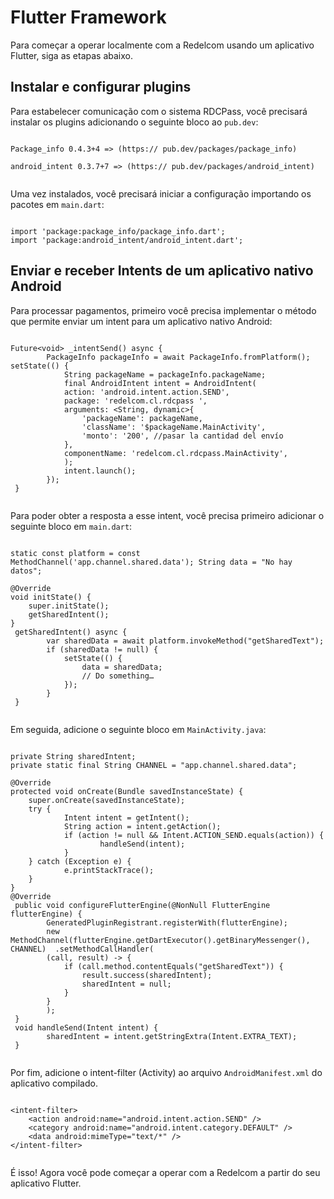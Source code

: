 # Flutter Framework 

Para começar a operar localmente com a Redelcom usando um aplicativo Flutter, siga as etapas abaixo. 

## Instalar e configurar plugins 

Para estabelecer comunicação com o sistema RDCPass, você precisará instalar os plugins adicionando o seguinte bloco ao `pub.dev`:

```flutter

Package_info 0.4.3+4 => (https:// pub.dev/packages/package_info)

android_intent 0.3.7+7 => (https:// pub.dev/packages/android_intent)
 
```

Uma vez instalados, você precisará iniciar a configuração importando os pacotes em `main.dart`:


```flutter

import 'package:package_info/package_info.dart'; 
import 'package:android_intent/android_intent.dart';  

```

## Enviar e receber Intents de um aplicativo nativo Android 

Para processar pagamentos, primeiro você precisa implementar o método que permite enviar um intent para um aplicativo nativo Android:


```flutter

Future<void> _intentSend() async { 
 		PackageInfo packageInfo = await PackageInfo.fromPlatform();  setState(() { 
 			String packageName = packageInfo.packageName; 
 			final AndroidIntent intent = AndroidIntent( 
 			action: 'android.intent.action.SEND', 
 			package: 'redelcom.cl.rdcpass ', 
 			arguments: <String, dynamic>{ 
 				'packageName': packageName, 
 				'className': '$packageName.MainActivity', 
 				'monto': '200', //pasar la cantidad del envío 
 			}, 
 			componentName: 'redelcom.cl.rdcpass.MainActivity', 
 			); 
 			intent.launch(); 
 		}); 
 }
 
```

Para poder obter a resposta a esse intent, você precisa primeiro adicionar o seguinte bloco em `main.dart`:


```flutter

static const platform = const MethodChannel('app.channel.shared.data'); String data = "No hay datos"; 

@Override 
void initState() { 
	super.initState(); 
	getSharedIntent(); 
} 
 getSharedIntent() async { 
 		var sharedData = await platform.invokeMethod("getSharedText"); 
 		if (sharedData != null) { 
			setState(() { 
				data = sharedData; 
				// Do something… 
 			}); 
 		} 
 } 
 
```

Em seguida, adicione o seguinte bloco em `MainActivity.java`:


```flutter

private String sharedIntent; 
private static final String CHANNEL = "app.channel.shared.data"; 

@Override 
protected void onCreate(Bundle savedInstanceState) { 
 	super.onCreate(savedInstanceState); 
 	try { 
 			Intent intent = getIntent(); 
 			String action = intent.getAction(); 
 			if (action != null && Intent.ACTION_SEND.equals(action)) {  
					handleSend(intent); 
 			} 
 	} catch (Exception e) { 
 			e.printStackTrace(); 
 	} 
}
@Override 
 public void configureFlutterEngine(@NonNull FlutterEngine flutterEngine) {  
		GeneratedPluginRegistrant.registerWith(flutterEngine); 
 		new MethodChannel(flutterEngine.getDartExecutor().getBinaryMessenger(), CHANNEL)  .setMethodCallHandler( 
 		(call, result) -> { 
			if (call.method.contentEquals("getSharedText")) { 
				result.success(sharedIntent); 
				sharedIntent = null; 
			} 
 		} 
 		); 
 } 
 void handleSend(Intent intent) { 
 		sharedIntent = intent.getStringExtra(Intent.EXTRA_TEXT); 
 } 


```

Por fim, adicione o intent-filter (Activity) ao arquivo `AndroidManifest.xml` do aplicativo compilado.


```flutter

<intent-filter> 
	<action android:name="android.intent.action.SEND" /> 
	<category android:name="android.intent.category.DEFAULT" /> 
	<data android:mimeType="text/*" /> 
</intent-filter>
 
```

É isso! Agora você pode começar a operar com a Redelcom a partir do seu aplicativo Flutter. 
